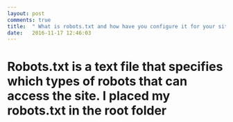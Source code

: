 ```yaml
---
layout: post
comments: true
title:  " What is robots.txt and how have you configure it for your site?"
date:   2016-11-17 12:46:03
---
```






<div class="padded-multiline">
<artical>
  <h1>
    <strong>
     <p> Robots.txt is a text file that specifies which types of robots that can access the site. I placed my robots.txt in the root folder
</p>
